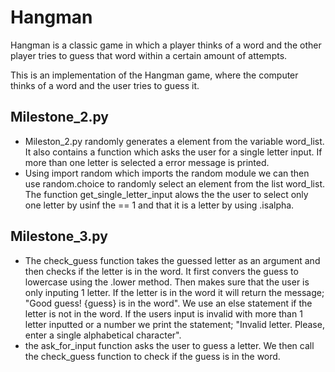 # Hangman
Hangman is a classic game in which a player thinks of a word and the other player tries to guess that word within a certain amount of attempts.

This is an implementation of the Hangman game, where the computer thinks of a word and the user tries to guess it. 

## Milestone_2.py

- Mileston_2.py randomly generates a element from the variable word_list. It also contains a function which asks the user for a single letter input. If more than one letter is selected a error message is printed.
- Using import random which imports the random module we can then use random.choice to randomly select an element from the list word_list. The function get_single_letter_input alows the the user to select only one letter by usinf the == 1 and that it is a letter by using .isalpha. 

## Milestone_3.py
- The check_guess function takes the guessed letter as an argument and then checks if the letter is in the word. It first convers the guess to lowercase using the .lower method. Then makes sure that the user is only inputing 1 letter. If the letter is in the word it will return the message; "Good guess! {guess} is in the word". We use an else statement if the letter is not in the word. If the users input is invalid with more than 1 letter inputted or a number we print the statement; "Invalid letter. Please, enter a single alphabetical character".
- the ask_for_input function asks the user to guess a letter. We then call the check_guess function to check if the guess is in the word.